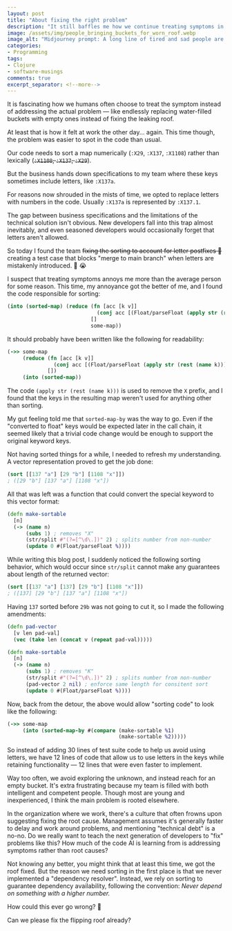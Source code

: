 ```yaml
---
layout: post
title: "About fixing the right problem"
description: "It still baffles me how we continue treating symptoms in our software instead of addressing the actual problem. Here’s a real-world example."
image: /assets/img/people_bringing_buckets_for_worn_roof.webp
image_alt: "Midjourney prompt: A long line of tired and sad people are carrying empty buckets into a house with a leaky roof. Another line of people are carrying filled buckets out of the house. A person is watching and pointing to the roof but is being dismissed. The roof is old and in poor condition. It is rainy. The image is colorful."
categories:
- Programming
tags:
- Clojure
- software-musings
comments: true
excerpt_separator: <!--more-->
---
```


It is fascinating how we humans often choose to treat the symptom
instead of addressing the actual problem
— like endlessly replacing water-filled buckets with empty ones
instead of fixing the leaking roof.

At least that is how it felt at work the other day... again.
This time though, the problem was easier to spot in the code than usual.
<!--more-->

Our code needs to sort a map numerically (`:X29`, `:X137`, `:X1108`)
rather than lexically (~~`:X1108`, `:X137`, `:X29`~~).

But the business hands down specifications to my team
where these keys sometimes include letters, like `:X137a`.

For reasons now shrouded in the mists of time,
we opted to replace letters with numbers in the code.
Usually `:X137a` is represented by `:X137.1`.

The gap between business specifications and the limitations of the technical solution isn't obvious.
New developers fall into this trap almost inevitably,
and even seasoned developers would occasionally forget that letters aren't allowed.

So today I found the team
~~fixing the sorting to account for letter postfixes 🚀~~
creating a test case that blocks "merge to main branch"
when letters are mistakenly introduced. 🥺 😭

I suspect that treating symptoms annoys me more than the average person for some reason.
This time, my annoyance got the better of me,
and I found the code responsible for sorting:

```clojure
(into (sorted-map) (reduce (fn [acc [k v]]
                             (conj acc [(Float/parseFloat (apply str (rest (name k)))) v]))
                           []
                           some-map))
```

It should probably have been written like the following for readability:

```clojure
(->> some-map
     (reduce (fn [acc [k v]]
               (conj acc [(Float/parseFloat (apply str (rest (name k)))) v]))
             [])
     (into (sorted-map))
```

The code `(apply str (rest (name k)))` is used to remove the `X` prefix,
and I found that the keys in the resulting map
weren't used for anything other than sorting.

My gut feeling told me that `sorted-map-by` was the way to go.
Even if the "converted to float" keys would be expected later in the call chain,
it seemed likely that a trivial code change would be enough
to support the original keyword keys.

Not having sorted things for a while, I needed to refresh my understanding.
A vector representation proved to get the job done:

```clojure
(sort [[137 "a"] [29 "b"] [1108 "x"]])
; ([29 "b"] [137 "a"] [1108 "x"])
```

All that was left was a function that could
convert the special keyword to this vector format:

```clojure
(defn make-sortable
  [n]
  (-> (name n)
      (subs 1) ; removes "X"
      (str/split #"(?=[^\d\.])" 2) ; splits number from non-number
      (update 0 #(Float/parseFloat %))))
```

While writing this blog post,
I suddenly noticed the following sorting behavior,
which would occur since `str/split` cannot make any guarantees
about length of the returned vector:

```clojure
(sort [[137 "a"] [137] [29 "b"] [1108 "x"]])
; ([137] [29 "b"] [137 "a"] [1108 "x"])
```

Having `137` sorted before `29b` was not going to cut it,
so I made the following amendments:

```clojure
(defn pad-vector
  [v len pad-val]
  (vec (take len (concat v (repeat pad-val)))))

(defn make-sortable
  [n]
  (-> (name n)
      (subs 1) ; removes "K"
      (str/split #"(?=[^\d\.])" 2) ; splits number from non-number
      (pad-vector 2 nil) ; enforce same length for consitent sort
      (update 0 #(Float/parseFloat %))))
```

Now, back from the detour,
the above would allow "sorting code" to look like the following:

```clojure
(->> some-map
     (into (sorted-map-by #(compare (make-sortable %1)
                                    (make-sortable %2)))))
```

So instead of adding 30 lines of test suite code to help us avoid using letters,
we have 12 lines of code that allow us to use letters in the keys
while retaining functionality
— 12 lines that were even faster to implement.

Way too often, we avoid exploring the unknown,
and instead reach for an empty bucket.
It's extra frustrating because my team is filled with both intelligent and competent people.
Though most are young and inexperienced,
I think the main problem is rooted elsewhere.

In the organization where we work,
there's a culture that often frowns upon suggesting fixing the root cause.
Management assumes it's generally faster to delay and work around problems,
and mentioning "technical debt" is a no-no.
Do we really want to teach the next generation of developers to "fix" problems like this?
How much of the code AI is learning from
is addressing symptoms rather than root causes?

Not knowing any better, you might think that at least this time, we got the roof fixed.
But the reason we need sorting in the first place
is that we never implemented a "dependency resolver".
Instead, we rely on sorting to guarantee dependency availability,
following the convention:
*Never depend on something with a higher number.*

How could this ever go wrong? 🤣

Can we please fix the flipping roof already?
